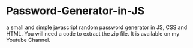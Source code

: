 # Password-Generator-in-JS
a small and simple javascript random password generator in JS, CSS and HTML. You will need a code to extract the zip file. It is available on my Youtube Channel.
